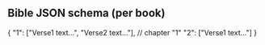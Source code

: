 ## Bible JSON schema (per book)
{
  "1": ["Verse1 text…", "Verse2 text…"],  // chapter "1"
  "2": ["Verse1 text…"]
}
